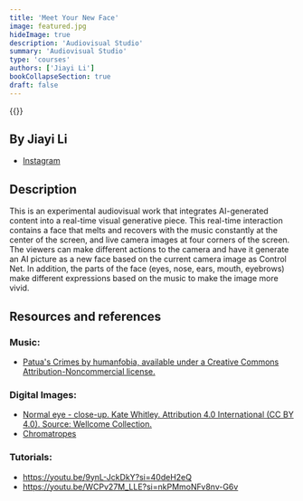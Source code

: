 ```yaml
---
title: 'Meet Your New Face'
image: featured.jpg
hideImage: true
description: 'Audiovisual Studio'
summary: 'Audiovisual Studio'
type: 'courses'
authors: ['Jiayi Li']
bookCollapseSection: true
draft: false
---
```


{{<vimeo id="881209339" class="video">}}

## By Jiayi Li

- [Instagram](https://www.instagram.com/lijiayili4/)

## Description

This is an experimental audiovisual work that integrates AI-generated content into a real-time visual generative piece. This real-time interaction contains a face that melts and recovers with the music constantly at the center of the screen, and live camera images at four corners of the screen. The viewers can make different actions to the camera and have it generate an AI picture as a new face based on the current camera image as Control Net. In addition, the parts of the face (eyes, nose, ears, mouth, eyebrows) make different expressions based on the music to make the image more vivid.

## Resources and references

### Music: 
- [Patua's Crimes by humanfobia, available under a Creative Commons Attribution-Noncommercial license.](https://freesound.org/people/humanfobia/sounds/632379/)

### Digital Images:
- [Normal eye - close-up. Kate Whitley. Attribution 4.0 International (CC BY 4.0). Source: Wellcome Collection.](https://wellcomecollection.org/works/vaft4pqk)
- [Chromatropes](https://lucerna.exeter.ac.uk/set/index.php?language=EN&id=3009241)

### Tutorials:

- https://youtu.be/9ynL-JckDkY?si=40deH2eQ
- https://youtu.be/WCPv27M_LLE?si=nkPMmoNFv8nv-G6v

